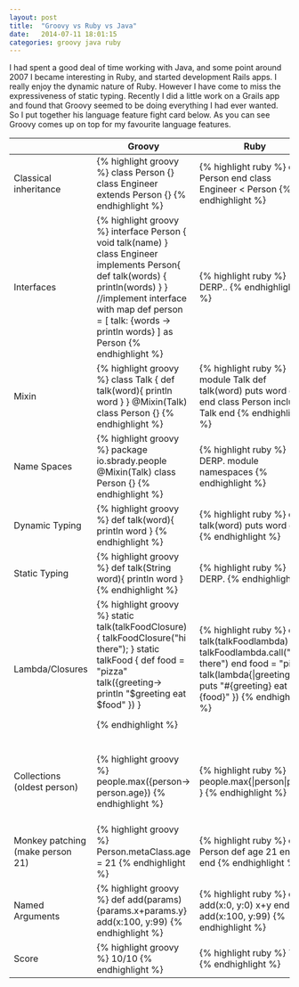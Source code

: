 ```yaml
---
layout: post
title:  "Groovy vs Ruby vs Java"
date:   2014-07-11 18:01:15
categories: groovy java ruby
---
```


I had spent a good deal of time working with Java, and some point around 2007 I became interesting in Ruby, and started
development Rails apps. I really enjoy the dynamic nature of Ruby. However I have come to miss the expressiveness of
static typing. Recently I did a little work on a Grails app and found that Groovy seemed to be doing everything I had
ever wanted. So I put together his language feature fight card below.
As you can see Groovy comes up on top for my favourite language features.
 

<table>
<thead>
<tr>
  <th></th>
  <th>Groovy</th>
  <th>Ruby</th>
  <th>Java</th>
</tr>
</thead>
<tr>
  <td>Classical inheritance</td>
  <td>
{% highlight groovy %}
class Person {}  
class Engineer extends Person {}
      {% endhighlight %}
   </td>
  <td>
    {% highlight ruby %}
class Person end  
class Engineer < Person
    {% endhighlight %}  
  </td>
  <td>
    {% highlight java %}
class Person {}  
class Engineer extends Person {}
    {% endhighlight %}  
  </td>
</tr>



<tr>
  <td>Interfaces</td>
  <td>
{% highlight groovy %}
interface Person { void talk(name) }  
class Engineer implements Person{
  def talk(words) {
    println(words)
  }
}
//implement interface with map
def person = [
  talk: {words -> println words}
] as Person
      {% endhighlight %}
   </td>
  <td>
    {% highlight ruby %}
DERP..
    {% endhighlight %}  
  </td>
  <td>
    {% highlight java %}
interface Person 
{ 
  void talk(String name); 
}  
class Engineer implements Person{
  public void talk(String words) {
    System.out.println(words);
  }
}
    {% endhighlight %}  
  </td>
</tr>


<tr>
  <td>Mixin</td>
  <td>
{% highlight groovy %}
class Talk {
  def talk(word){
    println word
  }
}
@Mixin(Talk)
class Person {}
{% endhighlight %}
   </td>
  <td>
    {% highlight ruby %}
module Talk
  def talk(word)
    puts word
  end
end
class Person 
 include Talk
end  
    {% endhighlight %}  
  </td>
  <td>
    {% highlight java %}
DERP.
    {% endhighlight %}  
  </td>
</tr>


<tr>
  <td>Name Spaces</td>
  <td>
{% highlight groovy %}
package io.sbrady.people
@Mixin(Talk)
class Person {}
{% endhighlight %}
   </td>
  <td>
    {% highlight ruby %}
DERP. module namespaces  
    {% endhighlight %}  
  </td>
  <td>
    {% highlight java %}
package io.sbrady.people
    {% endhighlight %}  
  </td>
</tr>



<tr>
  <td>Dynamic Typing</td>
  <td>
{% highlight groovy %}
def talk(word){
  println word
}
{% endhighlight %}
   </td>
  <td>
    {% highlight ruby %}
def talk(word)
  puts word
end
    {% endhighlight %}  
  </td>
  <td>
    {% highlight java %}
DERP.
    {% endhighlight %}  
  </td>
</tr>

<tr>
  <td>Static Typing</td>
  <td>
{% highlight groovy %}
def talk(String word){
  println word
}
{% endhighlight %}
   </td>
  <td>
    {% highlight ruby %}
DERP.
    {% endhighlight %}  
  </td>
  <td>
    {% highlight java %}
public void talk(String word) {
System.out.println(word);
}
    {% endhighlight %}  
  </td>
</tr>


<tr>
  <td>Lambda/Closures</td>
  <td>
{% highlight groovy %}
static talk(talkFoodClosure) {
  talkFoodClosure("hi there");
}
static talkFood {
  def food = "pizza"
  talk({greeting->
    println "$greeting eat $food"
  })
}

{% endhighlight %}
   </td>
  <td>
    {% highlight ruby %}
def talk(talkFoodlambda)
  talkFoodlambda.call("hi there")
end
food = "pizza"
talk(lambda{|greeting| 
  puts "#{greeting} eat #{food}"
})
    {% endhighlight %}  
  </td>
  <td>
    {% highlight java %}
public static void talk(
  Consumer<String> talkFoodlambda)
{
  talkFoodlambda.accept("hi there");
}    
String food = "pizza";
talk((greeting)-> { 
  System.out.println(
    greeting +" eat "+food
  );
});
    {% endhighlight %}  
  </td>
</tr>



<tr>
  <td>Collections (oldest person)</td>
  <td>
{% highlight groovy %}
people.max({person-> person.age})
{% endhighlight %}
   </td>
  <td>
    {% highlight ruby %}
people.max{|person|p.age }
    {% endhighlight %}  
  </td>
  <td>
    {% highlight java %}
people.stream()
  .max(
    (person1,person2) -> 
        (person1.getAge() 
           - person2.getAge())
   ).get();
   //better than it use to be..
    {% endhighlight %}  
  </td>
</tr>


<tr>
  <td>Monkey patching (make person 21)</td>
  <td>
{% highlight groovy %}
Person.metaClass.age = 21
{% endhighlight %}
   </td>
  <td>
    {% highlight ruby %}
class Person
  def age
    21
  end
end
    {% endhighlight %}  
  </td>
  <td>
    {% highlight java %}
DERP. DERP. AOP DERP.
REFLECTION DERP.
DO YOU REALLY WANT TO KNOW
    {% endhighlight %}  
  </td>
</tr>


<tr>
  <td>Named Arguments</td>
  <td>
{% highlight groovy %}
def add(params) {params.x+params.y}
add(x:100, y:99)
{% endhighlight %}
   </td>
  <td>
    {% highlight ruby %}
def add(x:0, y:0)
  x+y
end
add(x:100, y:99)
    {% endhighlight %}  
  </td>
  <td>
    {% highlight java %}
DERP. DERP. BuilderPattern
DERP.
    {% endhighlight %}  
  </td>
</tr>



<tr>
  <td>Score</td>
  <td>
{% highlight groovy %}
10/10
{% endhighlight %}
   </td>
  <td>
    {% highlight ruby %}
7/10
    {% endhighlight %}  
  </td>
  <td>
    {% highlight java %}
6/10
    {% endhighlight %}  
  </td>
</tr>



</table> 
